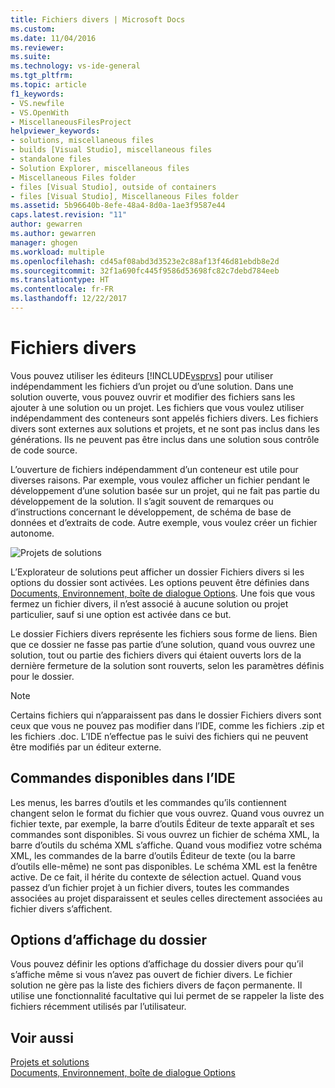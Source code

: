 ```yaml
---
title: Fichiers divers | Microsoft Docs
ms.custom: 
ms.date: 11/04/2016
ms.reviewer: 
ms.suite: 
ms.technology: vs-ide-general
ms.tgt_pltfrm: 
ms.topic: article
f1_keywords:
- VS.newfile
- VS.OpenWith
- MiscellaneousFilesProject
helpviewer_keywords:
- solutions, miscellaneous files
- builds [Visual Studio], miscellaneous files
- standalone files
- Solution Explorer, miscellaneous files
- Miscellaneous Files folder
- files [Visual Studio], outside of containers
- files [Visual Studio], Miscellaneous Files folder
ms.assetid: 5b96640b-8efe-48a4-8d0a-1ae3f9587e44
caps.latest.revision: "11"
author: gewarren
ms.author: gewarren
manager: ghogen
ms.workload: multiple
ms.openlocfilehash: cd45af08abd3d3523e2c88af13f46d81ebdb8e2d
ms.sourcegitcommit: 32f1a690fc445f9586d53698fc82c7debd784eeb
ms.translationtype: HT
ms.contentlocale: fr-FR
ms.lasthandoff: 12/22/2017
---
```

# <a name="miscellaneous-files"></a>Fichiers divers
Vous pouvez utiliser les éditeurs [!INCLUDE[vsprvs](../../code-quality/includes/vsprvs_md.md)] pour utiliser indépendamment les fichiers d’un projet ou d’une solution. Dans une solution ouverte, vous pouvez ouvrir et modifier des fichiers sans les ajouter à une solution ou un projet. Les fichiers que vous voulez utiliser indépendamment des conteneurs sont appelés fichiers divers. Les fichiers divers sont externes aux solutions et projets, et ne sont pas inclus dans les générations. Ils ne peuvent pas être inclus dans une solution sous contrôle de code source.  
  
 L’ouverture de fichiers indépendamment d’un conteneur est utile pour diverses raisons. Par exemple, vous voulez afficher un fichier pendant le développement d’une solution basée sur un projet, qui ne fait pas partie du développement de la solution. Il s’agit souvent de remarques ou d’instructions concernant le développement, de schéma de base de données et d’extraits de code. Autre exemple, vous voulez créer un fichier autonome.  
  
 ![Projets de solutions](../../ide/reference/media/projects_solutions_misc.gif "Projects_Solutions_Misc")  
  
 L’Explorateur de solutions peut afficher un dossier Fichiers divers si les options du dossier sont activées. Les options peuvent être définies dans [Documents, Environnement, boîte de dialogue Options](../../ide/reference/documents-environment-options-dialog-box.md). Une fois que vous fermez un fichier divers, il n’est associé à aucune solution ou projet particulier, sauf si une option est activée dans ce but.  
  
 Le dossier Fichiers divers représente les fichiers sous forme de liens. Bien que ce dossier ne fasse pas partie d’une solution, quand vous ouvrez une solution, tout ou partie des fichiers divers qui étaient ouverts lors de la dernière fermeture de la solution sont rouverts, selon les paramètres définis pour le dossier.  
  
> [!NOTE]
>  Certains fichiers qui n’apparaissent pas dans le dossier Fichiers divers sont ceux que vous ne pouvez pas modifier dans l’IDE, comme les fichiers .zip et les fichiers .doc. L’IDE n’effectue pas le suivi des fichiers qui ne peuvent être modifiés par un éditeur externe.  
  
## <a name="commands-available-in-the-ide"></a>Commandes disponibles dans l’IDE  
 Les menus, les barres d’outils et les commandes qu’ils contiennent changent selon le format du fichier que vous ouvrez. Quand vous ouvrez un fichier texte, par exemple, la barre d’outils Éditeur de texte apparaît et ses commandes sont disponibles. Si vous ouvrez un fichier de schéma XML, la barre d’outils du schéma XML s’affiche. Quand vous modifiez votre schéma XML, les commandes de la barre d’outils Éditeur de texte (ou la barre d’outils elle-même) ne sont pas disponibles. Le schéma XML est la fenêtre active. De ce fait, il hérite du contexte de sélection actuel. Quand vous passez d’un fichier projet à un fichier divers, toutes les commandes associées au projet disparaissent et seules celles directement associées au fichier divers s’affichent.  
  
## <a name="folder-display-options"></a>Options d’affichage du dossier  
 Vous pouvez définir les options d’affichage du dossier divers pour qu’il s’affiche même si vous n’avez pas ouvert de fichier divers. Le fichier solution ne gère pas la liste des fichiers divers de façon permanente. Il utilise une fonctionnalité facultative qui lui permet de se rappeler la liste des fichiers récemment utilisés par l’utilisateur.  
  
## <a name="see-also"></a>Voir aussi  
 [Projets et solutions](../../ide/solutions-and-projects-in-visual-studio.md)   
 [Documents, Environnement, boîte de dialogue Options](../../ide/reference/documents-environment-options-dialog-box.md)